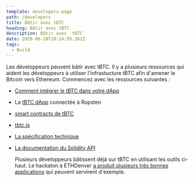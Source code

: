 ```yaml
---
template: developers-page
path: /developers
title: Bâtir avec tBTC
heading: Bâtir avec tBTC
description: Bâtir avec  tBTC
date: 2020-06-28T20:24:55.261Z
tags:
  - Build
---
```



Les développeurs peuvent bâtir avec tBTC. Il y a plusieurs ressources qui aident les développeurs à utiliser l'infrastucture tBTC afin d'amener le Bitcoin vers Ethereum. Commencez avec les ressources suivantes : 

* [Comment intégrer le tBTC dans votre dApp](/developers/how-to-integrate-tbtc-into-your-defi-dapp)
* La [tBTC dApp](https://dapp.test.tbtc.network/) connectée à Ropsten
* [smart contracts de tBTC](https://github.com/keep-network/tbtc)
* [tbtc.js](https://github.com/keep-network/tbtc.js)
* [La spécification technique](http://docs.keep.network/tbtc/)
* [La documentation du Solidity API](http://docs.keep.network/tbtc/solidity/)

  Plusieurs développeurs bâtissent déjà sur tBTC en utilisant les outils ci-haut. Le hackaton à ETHDenver [a produit plusieurs très bonnes applications](https://blog.keep.network/bitcoin-earn-wins-ethdenver-tbtc-hackathon-prize-5233ce805468) qui peuvent servirent d'exemple.
